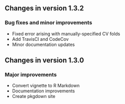 ## Changes in version 1.3.2

### Bug fixes and minor improvements

* Fixed error arising with manually-specified CV folds
* Add TravisCI and CodeCov
* Minor documentation updates

## Changes in version 1.3.0

### Major improvements

* Convert vignette to R Markdown
* Documentation improvements
* Create pkgdown site